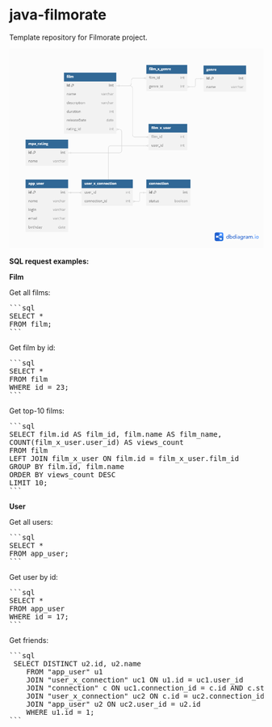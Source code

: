 # java-filmorate
Template repository for Filmorate project.

![ВB scheme](https://github.com/RinOrlova/filmorate/blob/db_draft/film_db.png)

**SQL request examples:**

**Film**

Get all films:
<pre>
```sql
SELECT * 
FROM film;
```
</pre>

Get film by id:
<pre>
```sql
SELECT *
FROM film
WHERE id = 23;
```
</pre>

Get top-10 films:
<pre>
```sql
SELECT film.id AS film_id, film.name AS film_name, 
COUNT(film_x_user.user_id) AS views_count
FROM film
LEFT JOIN film_x_user ON film.id = film_x_user.film_id
GROUP BY film.id, film.name
ORDER BY views_count DESC
LIMIT 10;
```
</pre>

**User**

Get all users:
<pre>
```sql
SELECT * 
FROM app_user;
```
</pre>

Get user by id:
<pre>
```sql
SELECT *
FROM app_user
WHERE id = 17;
```
</pre>

Get friends:
<pre>
```sql
 SELECT DISTINCT u2.id, u2.name
    FROM "app_user" u1
    JOIN "user_x_connection" uc1 ON u1.id = uc1.user_id
    JOIN "connection" c ON uc1.connection_id = c.id AND c.status = TRUE
    JOIN "user_x_connection" uc2 ON c.id = uc2.connection_id AND uc1.user_id <> uc2.user_id
    JOIN "app_user" u2 ON uc2.user_id = u2.id
    WHERE u1.id = 1;
```
</pre>

